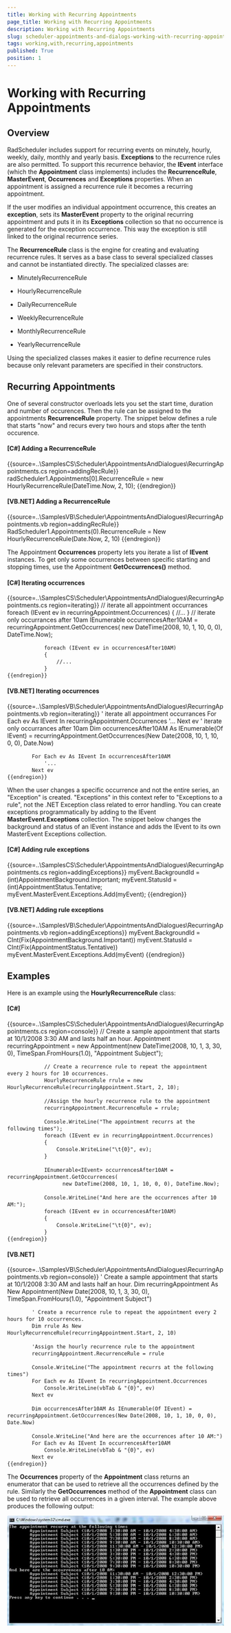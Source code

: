 ```yaml
---
title: Working with Recurring Appointments
page_title: Working with Recurring Appointments
description: Working with Recurring Appointments
slug: scheduler-appointments-and-dialogs-working-with-recurring-appointments
tags: working,with,recurring,appointments
published: True
position: 1
---
```


# Working with Recurring Appointments



## Overview

RadScheduler includes support for recurring events on minutely, hourly, weekly, daily, monthly and yearly basis. __Exceptions__ to the recurrence rules are also permitted. To support this recurrence behavior, the __IEvent__ interface (which the __Appointment__ class implements) includes the __RecurrenceRule__, __MasterEvent__, __Occurrences__ and __Exceptions__ properties. When an appointment is assigned a recurrence rule it becomes a recurring appointment.

If the user modifies an individual appointment occurrence, this creates an __exception__, sets its __MasterEvent__ property to the original recurring appointment and puts it in its __Exceptions__ collection so that no occurrence is generated for the exception occurrence. This way the exception is still linked to the original recurrence series.

The __RecurrenceRule__ class is the engine for creating and evaluating recurrence rules. It serves as a base class to several specialized classes and cannot be instantiated directly. The specialized classes are:

* MinutelyRecurrenceRule

* HourlyRecurrenceRule

* DailyRecurrenceRule

* WeeklyRecurrenceRule

* MonthlyRecurrenceRule

* YearlyRecurrenceRule

Using the specialized classes makes it easier to define recurrence rules because only relevant parameters are specified in their constructors.
		

## Recurring Appointments

One of several constructor overloads lets you set the start time, duration and number of occurences. Then the rule can be assigned
        to the appointments __RecurrenceRule__ property. The snippet below defines a rule that starts "now" and recurs every 
        two hours and stops after the tenth occurence. 

#### __[C#] Adding a RecurrenceRule__

{{source=..\SamplesCS\Scheduler\AppointmentsAndDialogues\RecurringAppointments.cs region=addingRecRule}}
	            radScheduler1.Appointments[0].RecurrenceRule = new HourlyRecurrenceRule(DateTime.Now, 2, 10);
	{{endregion}}



#### __[VB.NET] Adding a RecurrenceRule__

{{source=..\SamplesVB\Scheduler\AppointmentsAndDialogues\RecurringAppointments.vb region=addingRecRule}}
	        RadScheduler1.Appointments(0).RecurrenceRule = New HourlyRecurrenceRule(Date.Now, 2, 10)
	{{endregion}}



The Appointment __Occurrences__ property lets you iterate a list of __IEvent__ instances. 
        To get only some occurrences between specific starting and stopping times, use the Appointment __GetOccurrences()__
          method.

#### __[C#] Iterating occurrences__

{{source=..\SamplesCS\Scheduler\AppointmentsAndDialogues\RecurringAppointments.cs region=iterating}}
	            // iterate all appointment occurrances
	            foreach (IEvent ev in recurringAppointment.Occurrences)
	            {
	                //...
	            }
	            // iterate only occurrances after 10am
	            IEnumerable<IEvent> occurrencesAfter10AM = recurringAppointment.GetOccurrences(
	             new DateTime(2008, 10, 1, 10, 0, 0), DateTime.Now);
	
	            foreach (IEvent ev in occurrencesAfter10AM)
	            {
	                //...
	            }
	{{endregion}}



#### __[VB.NET] Iterating occurrences__

{{source=..\SamplesVB\Scheduler\AppointmentsAndDialogues\RecurringAppointments.vb region=iterating}}
	        ' iterate all appointment occurrances
	        For Each ev As IEvent In recurringAppointment.Occurrences
	            '...
	        Next ev
	        ' iterate only occurrances after 10am
	        Dim occurrencesAfter10AM As IEnumerable(Of IEvent) = recurringAppointment.GetOccurrences(New Date(2008, 10, 1, 10, 0, 0), Date.Now)
	
	        For Each ev As IEvent In occurrencesAfter10AM
	            '...
	        Next ev
	{{endregion}}



When the user changes a specific occurrence and not the entire series, an "Exception" is created. "Exceptions" in this context refer 
        to "Exceptions to a rule", not the .NET Exception class related to error handling. You can create exceptions programmatically by adding to 
        the IEvent __MasterEvent.Exceptions__ collection. The snippet below changes the background and status of an IEvent 
        instance and adds the IEvent to its own MasterEvent Exceptions collection.

#### __[C#] Adding rule exceptions__

{{source=..\SamplesCS\Scheduler\AppointmentsAndDialogues\RecurringAppointments.cs region=addingExceptions}}
	            myEvent.BackgroundId = (int)AppointmentBackground.Important;
	            myEvent.StatusId = (int)AppointmentStatus.Tentative;
	            myEvent.MasterEvent.Exceptions.Add(myEvent);
	{{endregion}}



#### __[VB.NET] Adding rule exceptions__

{{source=..\SamplesVB\Scheduler\AppointmentsAndDialogues\RecurringAppointments.vb region=addingExceptions}}
	        myEvent.BackgroundId = CInt(Fix(AppointmentBackground.Important))
	        myEvent.StatusId = CInt(Fix(AppointmentStatus.Tentative))
	        myEvent.MasterEvent.Exceptions.Add(myEvent)
	{{endregion}}



## Examples

Here is an example using the __HourlyRecurrenceRule__ class:

#### __[C#]__

{{source=..\SamplesCS\Scheduler\AppointmentsAndDialogues\RecurringAppointments.cs region=console}}
	            // Create a sample appointment that starts at 10/1/2008 3:30 AM and lasts half an hour.
	            Appointment recurringAppointment = new Appointment(new DateTime(2008, 10, 1, 3, 30, 0),
	                  TimeSpan.FromHours(1.0), "Appointment Subject");
	
	            // Create a recurrence rule to repeat the appointment every 2 hours for 10 occurrences.
	            HourlyRecurrenceRule rrule = new HourlyRecurrenceRule(recurringAppointment.Start, 2, 10);
	
	            //Assign the hourly recurrence rule to the appointment
	            recurringAppointment.RecurrenceRule = rrule;
	
	            Console.WriteLine("The appointment recurrs at the following times");
	            foreach (IEvent ev in recurringAppointment.Occurrences)
	            {
	                Console.WriteLine("\t{0}", ev);
	            }
	
	            IEnumerable<IEvent> occurrencesAfter10AM = recurringAppointment.GetOccurrences(
	                  new DateTime(2008, 10, 1, 10, 0, 0), DateTime.Now);
	
	            Console.WriteLine("And here are the occurrences after 10 AM:");
	            foreach (IEvent ev in occurrencesAfter10AM)
	            {
	                Console.WriteLine("\t{0}", ev);
	            }
	{{endregion}}



#### __[VB.NET]__

{{source=..\SamplesVB\Scheduler\AppointmentsAndDialogues\RecurringAppointments.vb region=console}}
	        ' Create a sample appointment that starts at 10/1/2008 3:30 AM and lasts half an hour.
	        Dim recurringAppointment As New Appointment(New Date(2008, 10, 1, 3, 30, 0), TimeSpan.FromHours(1.0), "Appointment Subject")
	
	        ' Create a recurrence rule to repeat the appointment every 2 hours for 10 occurrences.
	        Dim rrule As New HourlyRecurrenceRule(recurringAppointment.Start, 2, 10)
	
	        'Assign the hourly recurrence rule to the appointment
	        recurringAppointment.RecurrenceRule = rrule
	
	        Console.WriteLine("The appointment recurrs at the following times")
	        For Each ev As IEvent In recurringAppointment.Occurrences
	            Console.WriteLine(vbTab & "{0}", ev)
	        Next ev
	
	        Dim occurrencesAfter10AM As IEnumerable(Of IEvent) = recurringAppointment.GetOccurrences(New Date(2008, 10, 1, 10, 0, 0), Date.Now)
	
	        Console.WriteLine("And here are the occurrences after 10 AM:")
	        For Each ev As IEvent In occurrencesAfter10AM
	            Console.WriteLine(vbTab & "{0}", ev)
	        Next ev
	{{endregion}}



The __Occurrences__ property of the __Appointment__ class returns an enumerator that can 
        be used to retrieve all the occurrences defined by the rule. Similarly the __GetOccurrences__ method of the 
          __Appointment__ class can be used to retrieve all occurrences in a given interval. The example above produces 
          the following output:

![scheduler-appointments-and-dialogs-working-with-recurring-appointments 001](images/scheduler-appointments-and-dialogs-working-with-recurring-appointments001.jpg)
